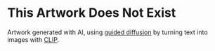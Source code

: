 # This Artwork Does Not Exist
Artwork generated with AI, using [guided diffusion](https://github.com/openai/guided-diffusion) by turning text into images with [CLIP](https://openai.com/blog/clip/).
